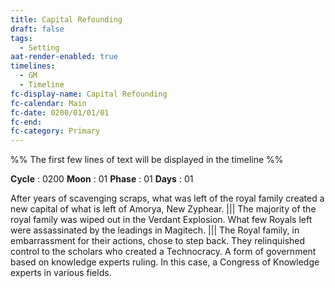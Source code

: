 ```yaml
---
title: Capital Refounding
draft: false
tags:
  - Setting
aat-render-enabled: true
timelines:
  - GM
  - Timeline
fc-display-name: Capital Refounding
fc-calendar: Main
fc-date: 0200/01/01/01
fc-end: 
fc-category: Primary
---
```


%% The first few lines of text will 
be displayed in the timeline %%

**Cycle** : 0200
**Moon** : 01
**Phase** : 01
**Days** : 01

After years of scavenging scraps, what was left of the royal family created a new capital of what is left of Amorya, New Zyphear. ||| The majority of the royal family was wiped out in the Verdant Explosion. What few Royals left were assassinated by the leadings in Magitech. ||| The Royal family, in embarrassment for their actions, chose to step back. They relinquished control to the scholars who created a Technocracy. A form of government based on knowledge experts ruling. In this case, a Congress of Knowledge experts in various fields.